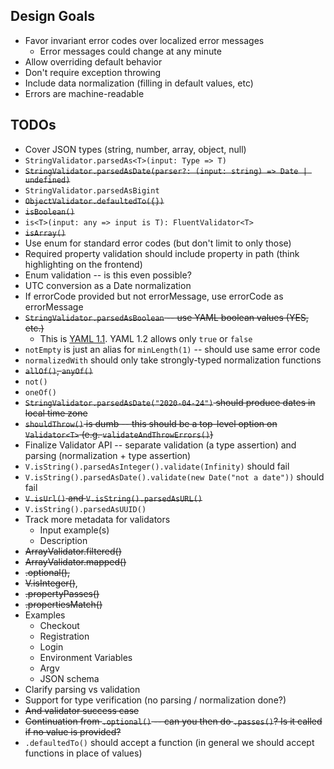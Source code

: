 ## Design Goals

- Favor invariant error codes over localized error messages
  - Error messages could change at any minute
- Allow overriding default behavior
- Don't require exception throwing
- Include data normalization (filling in default values, etc)
- Errors are machine-readable


## TODOs

- Cover JSON types (string, number, array, object, null)
- `StringValidator.parsedAs<T>(input: Type => T)`
- ~~`StringValidator.parsedAsDate(parser?: (input: string) => Date | undefined)`~~
- `StringValidator.parsedAsBigint`
- ~~`ObjectValidator.defaultedTo({})`~~
- ~~`isBoolean()`~~
- `is<T>(input: any => input is T): FluentValidator<T>`
- ~~`isArray()`~~
- Use enum for standard error codes (but don't limit to only those)
- Required property validation should include property in path (think highlighting on the frontend)
- Enum validation -- is this even possible?
- UTC conversion as a Date normalization
- If errorCode provided but not errorMessage, use errorCode as errorMessage
- ~~`StringValidator.parsedAsBoolean` -- use YAML boolean values (YES, etc.)~~
  - This is [YAML 1.1](https://yaml.org/type/bool.html). YAML 1.2 allows only `true` or `false`
- `notEmpty` is just an alias for `minLength(1)` -- should use same error code
- `normalizedWith` should only take strongly-typed normalization functions
- ~~`allOf()`, `anyOf()`~~
- `not()`
- `oneOf()`
- ~~`StringValidator.parsedAsDate("2020-04-24")` should produce dates in local time zone~~
- ~~`shouldThrow()` is dumb -- this should be a top-level option on `Validator<T>` (e.g. `validateAndThrowErrors()`)~~
- Finalize Validator API -- separate validation (a type assertion) and parsing (normalization + type assertion)
- `V.isString().parsedAsInteger().validate(Infinity)` should fail
- `V.isString().parsedAsDate().validate(new Date("not a date"))` should fail
- ~~`V.isUrl()` and `V.isString().parsedAsURL()`~~
- `V.isString().parsedAsUUID()`
- Track more metadata for validators
  - Input example(s)
  - Description
- ~~ArrayValidator.filtered()~~
- ~~ArrayValidator.mapped()~~
- ~~.optional(),~~
- ~~V.isInteger()~~,
- ~~.propertyPasses()~~
- ~~.propertiesMatch()~~
- Examples
  - Checkout
  - Registration
  - Login
  - Environment Variables
  - Argv
  - JSON schema
- Clarify parsing vs validation
- Support for type verification (no parsing / normalization done?)
- ~~And validator success case~~
- ~~Continuation from `.optional()` -- can you then do `.passes()`? Is it called if no value is provided?~~
- `.defaultedTo()` should accept a function (in general we should accept functions in place of values)
